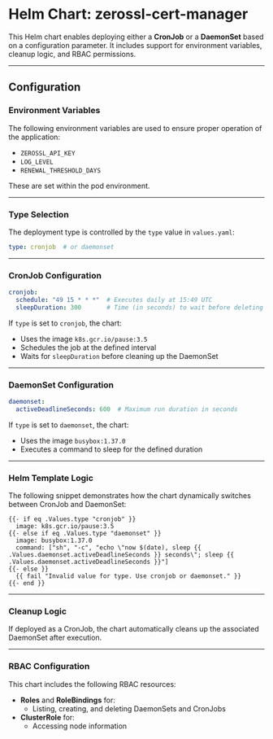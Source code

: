 # Helm Chart: zerossl-cert-manager

This Helm chart enables deploying either a **CronJob** or a **DaemonSet** based on a configuration parameter. It includes support for environment variables, cleanup logic, and RBAC permissions.

---

## Configuration

### Environment Variables

The following environment variables are used to ensure proper operation of the application:

- `ZEROSSL_API_KEY`
- `LOG_LEVEL`
- `RENEWAL_THRESHOLD_DAYS`

These are set within the pod environment.

---

### Type Selection

The deployment type is controlled by the `type` value in `values.yaml`:

```yaml
type: cronjob  # or daemonset
```

---

### CronJob Configuration

```yaml
cronjob:
  schedule: "49 15 * * *"  # Executes daily at 15:49 UTC
  sleepDuration: 300       # Time (in seconds) to wait before deleting the DaemonSet
```

If `type` is set to `cronjob`, the chart:

- Uses the image `k8s.gcr.io/pause:3.5`
- Schedules the job at the defined interval
- Waits for `sleepDuration` before cleaning up the DaemonSet

---

### DaemonSet Configuration

```yaml
daemonset:
  activeDeadlineSeconds: 600  # Maximum run duration in seconds
```

If `type` is set to `daemonset`, the chart:

- Uses the image `busybox:1.37.0`
- Executes a command to sleep for the defined duration

---

### Helm Template Logic

The following snippet demonstrates how the chart dynamically switches between CronJob and DaemonSet:

```gotemplate
{{- if eq .Values.type "cronjob" }}
  image: k8s.gcr.io/pause:3.5
{{- else if eq .Values.type "daemonset" }}
  image: busybox:1.37.0
  command: ["sh", "-c", "echo \"now $(date), sleep {{ .Values.daemonset.activeDeadlineSeconds }} seconds\"; sleep {{ .Values.daemonset.activeDeadlineSeconds }}"]
{{- else }}
  {{ fail "Invalid value for type. Use cronjob or daemonset." }}
{{- end }}
```

---

### Cleanup Logic

If deployed as a CronJob, the chart automatically cleans up the associated DaemonSet after execution.

---

### RBAC Configuration

This chart includes the following RBAC resources:

- **Roles** and **RoleBindings** for:
  - Listing, creating, and deleting DaemonSets and CronJobs
- **ClusterRole** for:
  - Accessing node information